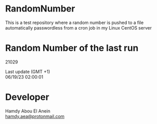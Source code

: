 # RandomNumber    
This is a test repository where a random number is pushed to a file automatically passwordless from a cron job in my Linux CentOS server    
# Random Number of the last run   
21029
      
Last update (GMT +1)    
06/19/23 02:00:01
# Developer    
Hamdy Abou El Anein   
hamdy.aea@protonmail.com
